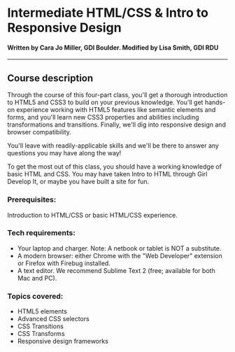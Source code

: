 Intermediate HTML/CSS &amp; Intro to Responsive Design
================================
#### Written by Cara Jo Miller, GDI Boulder. Modified by Lisa Smith, GDI RDU
---------------------
## Course description

Through the course of this four-part class, you'll get a thorough introduction to HTML5 and CSS3 to build on your previous knowledge. You'll get hands-on experience working with HTML5 features like semantic elements and forms, and you'll learn new CSS3 properties and abilities including transformations and transitions. Finally, we'll dig into responsive design and browser compatibility.

You'll leave with readily-applicable skills and we'll be there to answer any questions you may have along the way!

To get the most out of this class, you should have a working knowledge of basic HTML and CSS. You may have taken Intro to HTML through Girl Develop It, or maybe you have built a site for fun.

### Prerequisites:

Introduction to HTML/CSS or basic HTML/CSS experience.

### Tech requirements:

* Your laptop and charger. Note: A netbook or tablet is NOT a substitute.
* A modern browser: either Chrome with the "Web Developer" extension or Firefox with Firebug installed. 
* A text editor. We recommend Sublime Text 2 (free; available for both Mac and PC).

### Topics covered:

* HTML5 elements 
* Advanced CSS selectors
* CSS Transitions
* CSS Transforms
* Responsive design frameworks